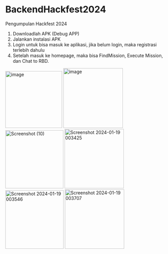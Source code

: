 # BackendHackfest2024
Pengumpulan Hackfest 2024

1. Downloadlah APK (Debug APP)
2. Jalankan instalasi APK
3. Login untuk bisa masuk ke aplikasi, jika belum login, maka registrasi terlebih dahulu
4. Setelah masuk ke homepage, maka bisa FindMission, Execute Mission, dan Chat to RBD.

<img width="177" alt="image" src="https://github.com/WiefranVarenzo/BackendHackfest2024/assets/92115374/78a8c9c1-00e0-493f-ba2f-34a87c04c8d2">

<img width="186" alt="image" src="https://github.com/WiefranVarenzo/BackendHackfest2024/assets/92115374/55b20b83-9e11-4516-b977-cc49a2defa31">

<img width="181" alt="Screenshot (10)" src="https://github.com/WiefranVarenzo/BackendHackfest2024/assets/92115374/6a58db7f-8fb6-458d-81d4-99e898d33d58">

<img width="185" alt="Screenshot 2024-01-19 003425" src="https://github.com/WiefranVarenzo/BackendHackfest2024/assets/92115374/ece95889-ff16-4216-a29f-25ffccd13a25">

<img width="182" alt="Screenshot 2024-01-19 003546" src="https://github.com/WiefranVarenzo/BackendHackfest2024/assets/92115374/82607493-998c-47ce-a65a-30d9cc1b6853">

<img width="185" alt="Screenshot 2024-01-19 003707" src="https://github.com/WiefranVarenzo/BackendHackfest2024/assets/92115374/fc8d4dbd-b312-43f4-b37a-1b99578ba2f4">



